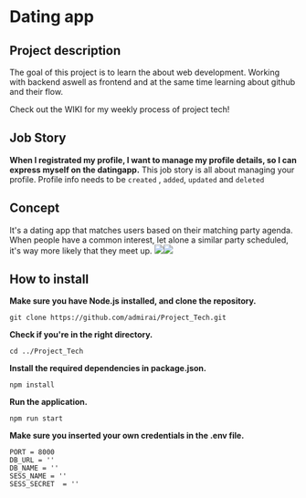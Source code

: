# Dating app 

## Project description

The goal of this project is to learn the  about web development. Working with backend aswell as frontend and at the same time learning about github and their flow. 

Check out the WIKI for my weekly process of project tech!

## Job Story
**When I registrated my profile, I want to manage my profile details, so I can express myself on the datingapp.**
This job story is all about managing your profile. Profile info needs to be `created` , `added`, `updated` and `deleted`

## Concept
It's a dating app that matches users based on their matching party agenda. When people have a common interest, let alone a similar party scheduled, it's way more likely that they meet up. 
<img src="https://ibb.co/q7k9w52"><img src="https://i.ibb.co/LYn6f5s/Schermafbeelding-2020-03-19-om-23-18-14.png">



## How to install
**Make sure you have Node.js installed, and clone the repository.**
```
git clone https://github.com/admirai/Project_Tech.git
```

**Check if you're in the right directory.**

```
cd ../Project_Tech
```

**Install the required dependencies in package.json.**

```
npm install
```
**Run the application.**

```
npm run start
```
**Make sure you inserted your own credentials in the .env file.**

```
PORT = 8000
DB_URL = ''
DB_NAME = ''
SESS_NAME = ''
SESS_SECRET  = ''
```
 
